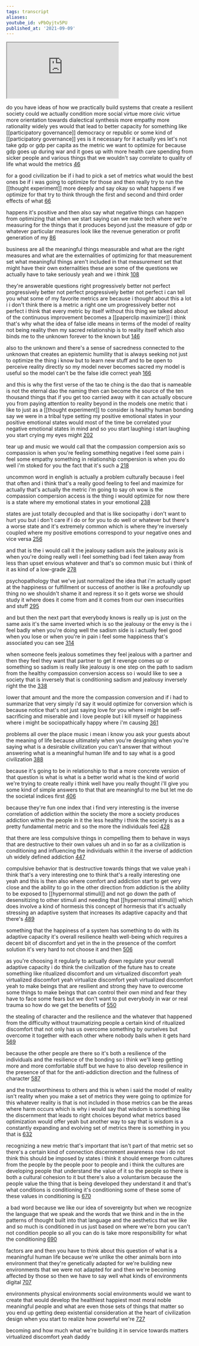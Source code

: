 ```yaml
---
tags: transcript
aliases:
youtube_id: vPbOyjtv5PU
published_at: '2021-09-09'
---
```


<div class="yt-container"><iframe src="https://www.youtube.com/embed/vPbOyjtv5PU"></iframe></div>

do you have ideas of how we practically build systems that create a resilient society could we actually condition more social virtue more civic virtue more orientation towards dialectical synthesis more empathy more rationality widely yes would that lead to better capacity for something like [[participatory governance]] democracy or republic or some kind of [[participatory governance]] yes is it necessary for it actually yes let's not take gdp or gdp per capita as the metric we want to optimize for because gdp goes up during war and it goes up with more health care spending from sicker people and various things that we wouldn't say correlate to quality of life what would the metrics [46](https://www.youtube.com/watch?v=vPbOyjtv5PU&t=46.16s)

for a good civilization be if i had to pick a set of metrics what would the best ones be if i was going to optimize for those and then really try to run the [[thought experiment]] more deeply and say okay so what happens if we optimize for that try to think through the first and second and third order effects of what [66](https://www.youtube.com/watch?v=vPbOyjtv5PU&t=66.24s)

happens it's positive and then also say what negative things can happen from optimizing that when we start saying can we make tech where we're measuring for the things that it produces beyond just the measure of gdp or whatever particular measures look like the revenue generation or profit generation of my [86](https://www.youtube.com/watch?v=vPbOyjtv5PU&t=86.64s)

business are all the meaningful things measurable and what are the right measures and what are the externalities of optimizing for that measurement set what meaningful things aren't included in that measurement set that might have their own externalities these are some of the questions we actually have to take seriously yeah and we i think [108](https://www.youtube.com/watch?v=vPbOyjtv5PU&t=108.32s)

they're answerable questions right progressively better not perfect progressively better not perfect progressively better not perfect i can tell you what some of my favorite metrics are because i thought about this a lot i i don't think there is a metric a right one um progressively better not perfect i think that every metric by itself without this thing we talked about of the continuous improvement becomes a [[paperclip maximizer]] i think that's why what the idea of false idle means in terms of the model of reality not being reality then my sacred relationship is to reality itself which also binds me to the unknown forever to the known but [146](https://www.youtube.com/watch?v=vPbOyjtv5PU&t=146.879s)

also to the unknown and there's a sense of sacredness connected to the unknown that creates an epistemic humility that is always seeking not just to optimize the thing i know but to learn new stuff and to be open to perceive reality directly so my model never becomes sacred my model is useful so the model can't be the false idle correct yeah [166](https://www.youtube.com/watch?v=vPbOyjtv5PU&t=166.319s)

and this is why the first verse of the tao te ching is the dao that is nameable is not the eternal dao the naming then can become the source of the ten thousand things that if you get too carried away with it can actually obscure you from paying attention to reality beyond in the models one metric that i like to just as a [[thought experiment]] to consider is healthy human bonding say we were in a tribal type setting my positive emotional states in your positive emotional states would most of the time be correlated your negative emotional states in mind and so you start laughing i start laughing you start crying my eyes might [202](https://www.youtube.com/watch?v=vPbOyjtv5PU&t=202.72s)

tear up and music we would call that the compassion compersion axis so compassion is when you're feeling something negative i feel some pain i feel some empathy something in relationship compersion is when you do well i'm stoked for you the fact that it's such a [218](https://www.youtube.com/watch?v=vPbOyjtv5PU&t=218.239s)

uncommon word in english is actually a problem culturally because i feel that often and i think that's a really good feeling to feel and maximize for actually that's actually the metric i'm going to say oh wow is the compassion compersion access is the thing i would optimize for now there is a state where my emotional states in your emotional [238](https://www.youtube.com/watch?v=vPbOyjtv5PU&t=238.319s)

states are just totally decoupled and that is like sociopathy i don't want to hurt you but i don't care if i do or for you to do well or whatever but there's a worse state and it's extremely common which is where they're inversely coupled where my positive emotions correspond to your negative ones and vice versa [256](https://www.youtube.com/watch?v=vPbOyjtv5PU&t=256.56s)

and that is the i would call it the jealousy sadism axis the jealousy axis is when you're doing really well i feel something bad i feel taken away from less than upset envious whatever and that's so common music but i think of it as kind of a low-grade [278](https://www.youtube.com/watch?v=vPbOyjtv5PU&t=278.32s)

psychopathology that we've just normalized the idea that i'm actually upset at the happiness or fulfillment or success of another is like a profoundly up thing no we shouldn't shame it and repress it so it gets worse we should study it where does it come from and it comes from our own insecurities and stuff [295](https://www.youtube.com/watch?v=vPbOyjtv5PU&t=295.52s)

and but then the next part that everybody knows is really up is just on the same axis it's the same inverted which is so the jealousy or the envy is the i feel badly when you're doing well the sadism side is i actually feel good when you lose or when you're in pain i feel some happiness that's associated you can see [314](https://www.youtube.com/watch?v=vPbOyjtv5PU&t=314.639s)

when someone feels jealous sometimes they feel jealous with a partner and then they feel they want that partner to get it revenge comes up or something so sadism is really like jealousy is one step on the path to sadism from the healthy compassion conversion access so i would like to see a society that is inversely that is conditioning sadism and jealousy inversely right the the [338](https://www.youtube.com/watch?v=vPbOyjtv5PU&t=338.0s)

lower that amount and the more the compassion conversion and if i had to summarize that very simply i'd say it would optimize for conversion which is because notice that's not just saying love for you where i might be self-sacrificing and miserable and i love people but i kill myself or happiness where i might be sociopathically happy where i'm causing [361](https://www.youtube.com/watch?v=vPbOyjtv5PU&t=361.68s)

problems all over the place music i mean i know you ask your guests about the meaning of life because ultimately when you're designing when you're saying what is a desirable civilization you can't answer that without answering what is a meaningful human life and to say what is a good civilization [388](https://www.youtube.com/watch?v=vPbOyjtv5PU&t=388.88s)

because it's going to be in relationship to that a more concrete version of that question is what is what is a better world what is the kind of world we're trying to create really i think well have you really thought i'll give you some kind of simple answers to that that are meaningful to me but let me do the societal indices first [406](https://www.youtube.com/watch?v=vPbOyjtv5PU&t=406.56s)

because they're fun one index that i find very interesting is the inverse correlation of addiction within the society the more a society produces addiction within the people in it the less healthy i think the society is as a pretty fundamental metric and so the more the individuals feel [428](https://www.youtube.com/watch?v=vPbOyjtv5PU&t=428.0s)

that there are less compulsive things in compelling them to behave in ways that are destructive to their own values uh and in so far as a civilization is conditioning and influencing the individuals within it the inverse of addiction uh widely defined addiction [447](https://www.youtube.com/watch?v=vPbOyjtv5PU&t=447.68s)

compulsive behavior that is destructive towards things that we value yeah i think that's a very interesting one to think that's a really interesting one yeah and this is then also where comfort and addiction start to get very close and the ability to go in the other direction from addiction is the ability to be exposed to [[hypernormal stimuli]] and not go down the path of desensitizing to other stimuli and needing that [[hypernormal stimuli]] which does involve a kind of hormesis this concept of hormesis that it's actually stressing an adaptive system that increases its adaptive capacity and that there's [489](https://www.youtube.com/watch?v=vPbOyjtv5PU&t=489.84s)

something that the happiness of a system has something to do with its adaptive capacity it's overall resilience health well-being which requires a decent bit of discomfort and yet in the in the presence of the comfort solution it's very hard to not choose it and then [506](https://www.youtube.com/watch?v=vPbOyjtv5PU&t=506.72s)

as you're choosing it regularly to actually down regulate your overall adaptive capacity i do think the civilization of the future has to create something like ritualized discomfort and um virtualized discomfort yeah virtualized discomfort yeah virtualize discomfort yeah virtualized discomfort yeah to make beings that are resilient and strong they have to overcome some things to make beings that can control their own mind and fear they have to face some fears but we don't want to put everybody in war or real trauma so how do we get the benefits of [550](https://www.youtube.com/watch?v=vPbOyjtv5PU&t=550.16s)

the stealing of character and the resilience and the whatever that happened from the difficulty without traumatizing people a certain kind of ritualized discomfort that not only has us overcome something by ourselves but overcome it together with each other where nobody bails when it gets hard [569](https://www.youtube.com/watch?v=vPbOyjtv5PU&t=569.279s)

because the other people are there so it's both a resilience of the individuals and the resilience of the bonding so i think we'll keep getting more and more comfortable stuff but we have to also develop resilience in the presence of that for the anti-addiction direction and the fullness of character [587](https://www.youtube.com/watch?v=vPbOyjtv5PU&t=587.6s)

and the trustworthiness to others and this is when i said the model of reality isn't reality when you make a set of metrics they were going to optimize for this whatever reality is that is not included in those metrics can be the areas where harm occurs which is why i would say that wisdom is something like the discernment that leads to right choices beyond what metrics based optimization would offer yeah but another way to say that is wisdom is a constantly expanding and evolving set of metrics there is something in you that is [632](https://www.youtube.com/watch?v=vPbOyjtv5PU&t=632.32s)

recognizing a new metric that's important that isn't part of that metric set so there's a certain kind of connection discernment awareness now i do not think this should be imposed by states i think it should emerge from cultures from the people by the people poor to people and i think the cultures are developing people that understand the value of it so the people so there is both a cultural cohesion to it but there's also a voluntarism because the people value the thing that is being developed they understand it and that's what conditions is conditioning it's conditioning some of these some of these values in conditioning is [670](https://www.youtube.com/watch?v=vPbOyjtv5PU&t=670.72s)

a bad word because we like our idea of sovereignty but when we recognize the language that we speak and the words that we think and in the in the patterns of thought built into that language and the aesthetics that we like and so much is conditioned in us just based on where we're born you can't not condition people so all you can do is take more responsibility for what the conditioning [690](https://www.youtube.com/watch?v=vPbOyjtv5PU&t=690.56s)

factors are and then you have to think about this question of what is a meaningful human life because we're unlike the other animals born into environment that they're genetically adapted for we're building new environments that we were not adapted for and then we're becoming affected by those so then we have to say well what kinds of environments digital [707](https://www.youtube.com/watch?v=vPbOyjtv5PU&t=707.279s)

environments physical environments social environments would we want to create that would develop the healthiest happiest most moral noble meaningful people and what are even those sets of things that matter so you end up getting deep existential consideration at the heart of civilization design when you start to realize how powerful we're [727](https://www.youtube.com/watch?v=vPbOyjtv5PU&t=727.519s)

becoming and how much what we're building it in service towards matters virtualized discomfort yeah daddy